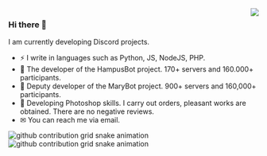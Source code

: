 <img align='right' src="https://github-readme-stats.vercel.app/api?username=ImPlastinka&show_icons=true">

### Hi there 👋

I am currently developing Discord projects.

- ⚡ I write in languages such as Python, JS, NodeJS, PHP.
- 📖 The developer of the HampusBot project. 170+ servers and 160.000+ participants.
- 🎤 Deputy developer of the MaryBot project. 900+ servers and 160,000+ participants.
- 🎨 Developing Photoshop skills. I carry out orders, pleasant works are obtained. There are no negative reviews.
- ✉ You can reach me via email.


![github contribution grid snake animation](https://raw.githubusercontent.com/ImPlastinka/ImPlastinka/output/github-contribution-grid-snake-dark.svg#gh-dark-mode-only)![github contribution grid snake animation](https://raw.githubusercontent.com/ImPlastinka/ImPlastinka/output/github-contribution-grid-snake.svg#gh-light-mode-only)

